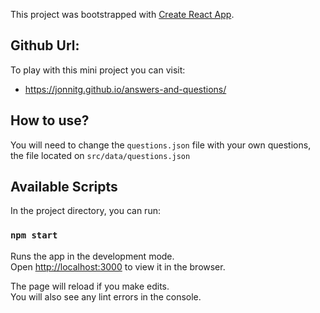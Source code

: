 This project was bootstrapped with [Create React App](https://github.com/facebook/create-react-app).

## Github Url:

To play with this mini project you can visit:

- https://jonnitg.github.io/answers-and-questions/

## How to use?

You will need to change the `questions.json` file with your own questions, the file located on `src/data/questions.json`

## Available Scripts

In the project directory, you can run:

### `npm start`

Runs the app in the development mode.<br />
Open [http://localhost:3000](http://localhost:3000) to view it in the browser.

The page will reload if you make edits.<br />
You will also see any lint errors in the console.
